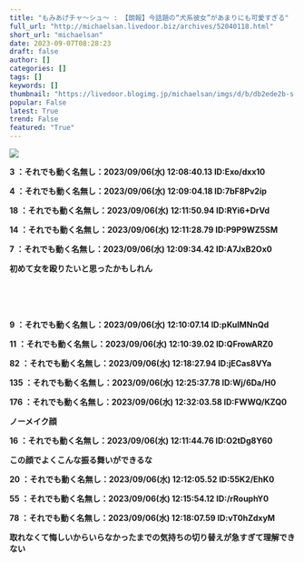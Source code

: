 ```yaml
---
title: "もみあげチャ〜シュ〜 : 【朗報】今話題の“犬系彼女”があまりにも可愛すぎる"
full_url: "http://michaelsan.livedoor.biz/archives/52040118.html"
short_url: "michaelsan"
date: 2023-09-07T08:28:23
draft: false
author: []
categories: []
tags: []
keywords: []
thumbnail: "https://livedoor.blogimg.jp/michaelsan/imgs/d/b/db2ede2b-s.jpg"
popular: False
latest: True
trend: False
featured: "True"
---
```


![](https://livedoor.blogimg.jp/michaelsan/imgs/d/b/db2ede2b-s.jpg)

<b><p>3 ：それでも動く名無し：2023/09/06(水) 12:08:40.13 ID:Exo/dxx10</p><p>4 ：それでも動く名無し：2023/09/06(水) 12:09:04.18 ID:7bF8Pv2ip</p><p>18 ：それでも動く名無し：2023/09/06(水) 12:11:50.94 ID:RYi6+DrVd</p><p>14 ：それでも動く名無し：2023/09/06(水) 12:11:28.79 ID:P9P9WZ5SM</p><p>7 ：それでも動く名無し：2023/09/06(水) 12:09:34.42 ID:A7JxB2Ox0</p><p><b><p>初めて女を殴りたいと思ったかもしれん </p><br></b><br><br></p><p>9 ：それでも動く名無し：2023/09/06(水) 12:10:07.14 ID:pKulMNnQd</p><p>11 ：それでも動く名無し：2023/09/06(水) 12:10:39.02 ID:QFrowARZ0</p><p>82 ：それでも動く名無し：2023/09/06(水) 12:18:27.94 ID:jECas8VYa</p><p>135 ：それでも動く名無し：2023/09/06(水) 12:25:37.78 ID:Wj/6Da/H0</p><p>176 ：それでも動く名無し：2023/09/06(水) 12:32:03.58 ID:FWWQ/KZQ0</p><p><p><b>ノーメイク顔</b></p></p><p>16 ：それでも動く名無し：2023/09/06(水) 12:11:44.76 ID:O2tDg8Y60</p><p><b><p>この顔でよくこんな振る舞いができるな</p></b></p><p>20 ：それでも動く名無し：2023/09/06(水) 12:12:05.52 ID:55K2/EhK0</p><p>55 ：それでも動く名無し：2023/09/06(水) 12:15:54.12 ID:/rRouphY0</p><p>78 ：それでも動く名無し：2023/09/06(水) 12:18:07.59 ID:vT0hZdxyM</p><p>取れなくて悔しいからいらなかったまでの気持ちの切り替えが急すぎて理解できない </p><br></b>